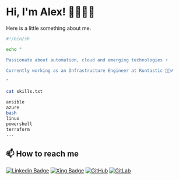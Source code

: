 # Hi, I'm Alex! 👋👨🏻‍💻

Here is a little something about me.

```bash
#!/bin/sh

echo "

Passionate about automation, cloud and emerging technologies ⚡️

Currently working as an Infrastructure Engineer at Runtastic 🏃🏻‍♂

"

cat skills.txt

ansible
azure
bash
linux
powershell
terraform
...

```

## 📫 How to reach me

[![Linkedin Badge](https://img.shields.io/badge/Linkedin-blue?style=flat&logo=Linkedin&logoColor=white&link=https://www.linkedin.com/in/alexander-lackner/)](https://www.linkedin.com/in/alexander-lackner/) 
[![Xing Badge](https://img.shields.io/badge/Xing-green?style=flat&logo=Xing&logoColor=white&link=https://xing.to/lackner)](https://xing.to/lackner) 
[![GitHub](https://img.shields.io/badge/-GitHub-181717?style=flat&logo=github&link=https://github.com/al-lac)](https://github.com/al-lac)
[![GitLab](https://img.shields.io/badge/-GitLab-696969?style=flat&logo=gitlab&color696969&link=https://github.com/al-lac)](https://gitlab.com/al-lac)


<!--
**al-lac/al-lac** is a ✨ _special_ ✨ repository because its `README.md` (this file) appears on your GitHub profile.

Here are some ideas to get you started:

- 🔭 I’m currently working on ...
- 🌱 I’m currently learning ...
- 👯 I’m looking to collaborate on ...
- 🤔 I’m looking for help with ...
- 💬 Ask me about ...
- 📫 How to reach me: ...
- 😄 Pronouns: ...
- ⚡ Fun fact: ...
-->
